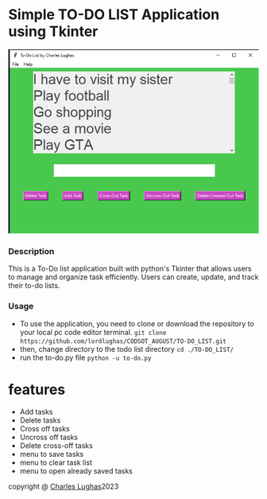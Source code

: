 # Simple TO-DO LIST Application using Tkinter
![To-Do List](TO-DO_LIST/tkinter_todo.PNG)
### Description
This is a To-Do list application built with python's Tkinter that allows users to manage and organize task efficiently.
Users can create, update, and track their to-do lists.

### Usage
* To use the application, you need to clone or download the repository to your local pc code editor terminal.
```git clone https://github.com/lordlughas/CODSOT_AUGUST/TO-DO_LIST.git```
* then, change directory to the todo list directory
```cd ./TO-DO_LIST/```
* run the to-do.py file
```python -u to-do.py```

# features
* Add tasks
* Delete tasks
* Cross off tasks
* Uncross off tasks
* Delete cross-off tasks
* menu to save tasks
* menu to clear task list
* menu to open already saved tasks

copyright @ [Charles Lughas](https://github.com/lordlughas)2023
